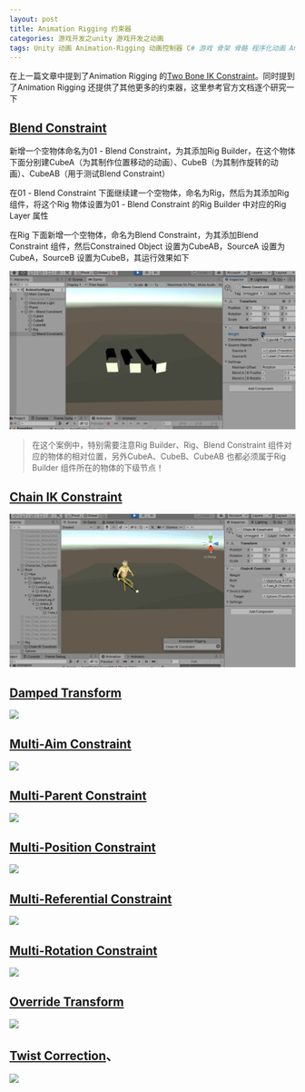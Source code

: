 ```yaml
---
layout: post
title: Animation Rigging 约束器
categories: 游戏开发之unity 游戏开发之动画 
tags: Unity 动画 Animation-Rigging 动画控制器 C# 游戏 骨架 骨骼 程序化动画 Animator BoneRender RigBuilder Rig Unity2019 IK 模型 3D 约束器 
---
```


在上一篇文章中提到了Animation Rigging 的[Two Bone IK Constraint](https://docs.unity3d.com/Packages/com.unity.animation.rigging@0.2/manual/constraints/TwoBoneIKConstraint.html)。同时提到了Animation Rigging 还提供了其他更多的约束器，这里参考官方文档逐个研究一下

## [Blend Constraint](https://docs.unity3d.com/Packages/com.unity.animation.rigging@0.2/manual/constraints/BlendConstraint.html)

新增一个空物体命名为01 - Blend Constraint，为其添加Rig Builder，在这个物体下面分别建CubeA（为其制作位置移动的动画）、CubeB（为其制作旋转的动画）、CubeAB（用于测试Blend Constraint）

在01 - Blend Constraint 下面继续建一个空物体，命名为Rig，然后为其添加Rig 组件，将这个Rig 物体设置为01 - Blend Constraint 的Rig Builder 中对应的Rig Layer 属性

在Rig 下面新增一个空物体，命名为Blend Constraint，为其添加Blend Constraint 组件，然后Constrained Object 设置为CubeAB，SourceA 设置为CubeA，SourceB 设置为CubeB，其运行效果如下

![](../media/image/2020-11-22/01.gif)

>在这个案例中，特别需要注意Rig Builder、Rig、Blend Constraint 组件对应的物体的相对位置，另外CubeA、CubeB、CubeAB 也都必须属于Rig Builder 组件所在的物体的下级节点！

## [Chain IK Constraint](https://docs.unity3d.com/Packages/com.unity.animation.rigging@0.2/manual/constraints/ChainIKConstraint.html)



![](../media/image/2020-11-22/02.gif)

## [Damped Transform](https://docs.unity3d.com/Packages/com.unity.animation.rigging@0.2/manual/constraints/DampedTransform.html)



![](../media/image/2020-11-22/03.gif)

## [Multi-Aim Constraint](https://docs.unity3d.com/Packages/com.unity.animation.rigging@0.2/manual/constraints/MultiAimConstraint.html)



![](../media/image/2020-11-22/04.gif)

## [Multi-Parent Constraint](https://docs.unity3d.com/Packages/com.unity.animation.rigging@0.2/manual/constraints/MultiParentConstraint.html)



![](../media/image/2020-11-22/05.gif)

## [Multi-Position Constraint](https://docs.unity3d.com/Packages/com.unity.animation.rigging@0.2/manual/constraints/MultiPositionConstraint.html)



![](../media/image/2020-11-22/06.gif)

## [Multi-Referential Constraint](https://docs.unity3d.com/Packages/com.unity.animation.rigging@0.2/manual/constraints/MultiReferentialConstraint.html)



![](../media/image/2020-11-22/07.gif)

## [Multi-Rotation Constraint](https://docs.unity3d.com/Packages/com.unity.animation.rigging@0.2/manual/constraints/MultiRotationConstraint.html)



![](../media/image/2020-11-22/08.gif)

## [Override Transform](https://docs.unity3d.com/Packages/com.unity.animation.rigging@0.2/manual/constraints/OverrideTransform.html)



![](../media/image/2020-11-22/09.gif)

## [Twist Correction](https://docs.unity3d.com/Packages/com.unity.animation.rigging@0.2/manual/constraints/TwistCorrection.html)、



![](../media/image/2020-11-22/10.gif)